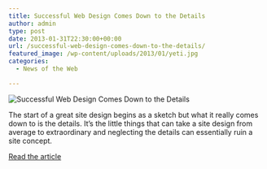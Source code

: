 ```yaml
---
title: Successful Web Design Comes Down to the Details
author: admin
type: post
date: 2013-01-31T22:30:00+00:00
url: /successful-web-design-comes-down-to-the-details/
featured_image: /wp-content/uploads/2013/01/yeti.jpg
categories:
  - News of the Web

---
```

<img src="https://i2.wp.com/cdn.designmodo.com/wp-content/uploads/2013/01/yeti.jpg?w=700" alt="Successful Web Design Comes Down to the Details" data-recalc-dims="1" />

The start of a great site design begins as a sketch but what it really comes down to is the details. It’s the little things that can take a site design from average to extraordinary and neglecting the details can essentially ruin a site concept.

<a href="http://designmodo.com/web-design-details/" title="Successful Web Design Comes Down to the Details" target="_blank">Read the article</a>